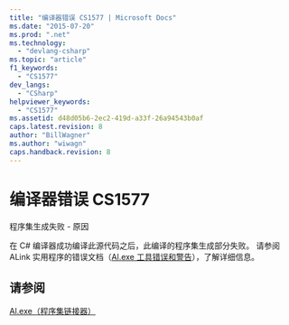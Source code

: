 ```yaml
---
title: "编译器错误 CS1577 | Microsoft Docs"
ms.date: "2015-07-20"
ms.prod: ".net"
ms.technology: 
  - "devlang-csharp"
ms.topic: "article"
f1_keywords: 
  - "CS1577"
dev_langs: 
  - "CSharp"
helpviewer_keywords: 
  - "CS1577"
ms.assetid: d48d05b6-2ec2-419d-a33f-26a94543b0af
caps.latest.revision: 8
author: "BillWagner"
ms.author: "wiwagn"
caps.handback.revision: 8
---
```

# 编译器错误 CS1577
程序集生成失败 \- 原因  
  
 在 C\# 编译器成功编译此源代码之后，此编译的程序集生成部分失败。 请参阅 ALink 实用程序的错误文档（[Al.exe 工具错误和警告](http://msdn.microsoft.com/zh-cn/7f125d49-0a03-47a6-9ba9-d61a679a7d4b)），了解详细信息。  
  
## 请参阅  
 [Al.exe（程序集链接器）](../Topic/Al.exe%20\(Assembly%20Linker\).md)